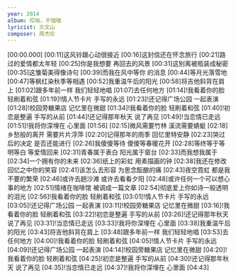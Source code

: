 ```yaml
---
year: 2014
album: 哎呦，不错哦
lyricist: 方文山
composer: 周杰伦
---
```

[00:00.000]
[00:11]这风铃跟心动很接近
[00:16]这封信还在怀念旅行
[00:21]路过的爱情都太年轻
[00:25]你是我想要 再回去的风景
[00:31]这别离被瓶装成秘密
[00:35]这雏菊美得像诗句
[00:39]而我在风中等你 的消息
[00:44]等月光落雪地
[00:47]等枫红染秋季等相遇
[00:52]我重温午后的阳光
[00:58]将吉他斜背在肩上
[01:02]跟多年前一样 我们轻轻地唱
[01:07]去任何地方
[01:14]!我看着你的脸 轻刷着和弦
[01:19]!情人节卡片 手写的永远
[01:23]!还记得广场公园 一起表演
[01:28]!校园旁糖果店 记忆里在微甜
[01:34]!我看着你的脸 轻刷着和弦
[01:40]!初恋是整遍 手写的从前
[01:44]!还记得那年秋天 说了再见
[01:49]!当恋情已走远
[01:51]!我将你深埋在 心里面
[01:56]
[02:15]微风需要竹林 溪流需要蜻蜓
[02:18]乡愁般的离开 需要片片浮萍
[02:20]记得那年的雨季 回忆里特安静
[02:23]哭过后的决定 是否还能进行
[02:26]我傻傻等待 傻傻等春暖花开
[02:28]等终等于等明等白 等爱情回来
[02:31]青春属于表白 阳光属于窗台
[02:33]而我想我属于
[02:34]一个拥有你的未来
[02:36]纸上的彩虹 用素描画的钟
[02:38]我还在修改 回忆之中你的笑容
[02:41]该怎么去形容 为思念酝酿的痛
[02:43]夜空霓虹 都是我不要的繁荣
[02:46]或许去趟沙滩 或许去看看夕阳
[02:48]或许任何一个可以想心事的地方
[02:51]情绪在咖啡馆 被调成一篇文章
[02:54]彻底爱上你如诗一般透明的泪光
[02:56]!我看着你的脸 轻刷着和弦
[03:01]!情人节卡片 手写的永远
[03:05]!还记得广场公园 一起表演
[03:11]!校园旁糖果店 记忆里在微甜
[03:16]!我看着你的脸 轻刷着和弦
[03:22]!初恋是整遍 手写的从前
[03:26]!还记得那年秋天 说了再见
[03:31]!当恋情已走远
[03:33]!我将你深埋在 心里面
[03:38]我重温午后的阳光
[03:43]将吉他斜背在肩上
[03:48]跟多年前一样 我们轻轻地唱
[03:53]去任何地方
[04:00]!我看着你的脸 轻刷着和弦
[04:05]!情人节卡片 手写的永远
[04:09]!还记得广场公园 一起表演
[04:14]!校园旁糖果店 记忆里在微甜
[04:20]!我看着你的脸 轻刷着和弦
[04:25]!初恋是整遍 手写的从前
[04:30]!还记得那年秋天 说了再见
[04:35]!当恋情已走远
[04:37]!我将你深埋在 心里面
[04:43]